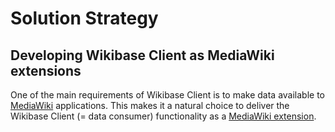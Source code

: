 # Solution Strategy

## Developing Wikibase Client as MediaWiki extensions

One of the main requirements of Wikibase Client is to make data available to [MediaWiki](../overview/12-Glossary.md#mediawiki) applications.
This makes it a natural choice to deliver the Wikibase Client (= data consumer) functionality as a [MediaWiki extension](../overview/12-Glossary.md#mediawiki-extension).

